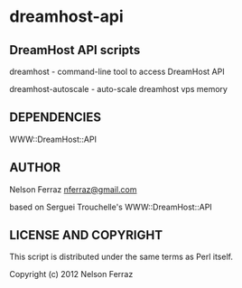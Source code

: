dreamhost-api
=============

DreamHost API scripts
---------------------

dreamhost - command-line tool to access DreamHost API

dreamhost-autoscale - auto-scale dreamhost vps memory

DEPENDENCIES
------------

WWW::DreamHost::API

AUTHOR
------

Nelson Ferraz <nferraz@gmail.com>

based on Serguei Trouchelle's WWW::DreamHost::API

LICENSE AND COPYRIGHT
---------------------

This script is distributed under the same terms as Perl itself.

Copyright (c) 2012 Nelson Ferraz
